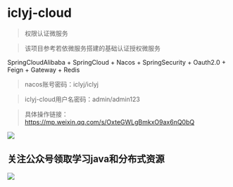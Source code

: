 # iclyj-cloud
> 权限认证微服务

> 该项目参考若依微服务搭建的基础认证授权微服务

SpringCloudAlibaba + SpringCloud + Nacos + SpringSecurity + Oauth2.0 + Feign + Gateway + Redis


> nacos账号密码：iclyj/iclyj

> iclyj-cloud用户名密码：admin/admin123

> 具体操作链接：https://mp.weixin.qq.com/s/OxteGWLgBmkxO9ax6nQ0bQ

![](https://www.processon.com/view/link/5ea64660f346fb177b98c43b)

## 关注公众号领取学习java和分布式资源
![](https://camo.githubusercontent.com/76cb0a9beee04e48944fe0e9841dc1c596b018c2/68747470733a2f2f6d6d62697a2e717069632e636e2f6d6d62697a5f6a70672f6f3466706c4b3465507832734765654a4f756b575550456345726255543072334963354131456839737549304836723963363969636a3157705a66497572736e6f4c3133654f6e555369623177505356785a4d4f303459512f3634303f77785f666d743d6a7065672674703d7765627026777866726f6d3d352677785f6c617a793d312677785f636f3d31)